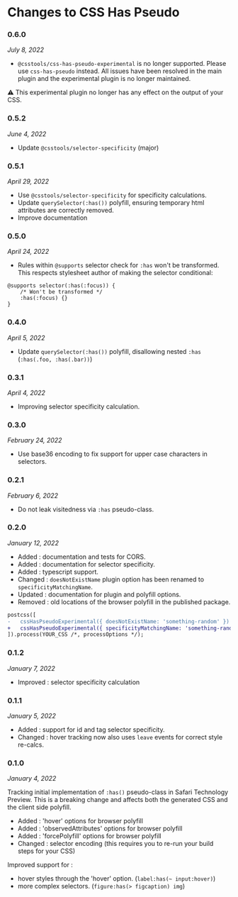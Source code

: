 # Changes to CSS Has Pseudo

### 0.6.0

_July 8, 2022_

- `@csstools/css-has-pseudo-experimental` is no longer supported. Please use `css-has-pseudo` instead.
All issues have been resolved in the main plugin and the experimental plugin is no longer maintained.

⚠️ This experimental plugin no longer has any effect on the output of your CSS.

### 0.5.2

_June 4, 2022_

- Update `@csstools/selector-specificity` (major)

### 0.5.1

_April 29, 2022_

- Use `@csstools/selector-specificity` for specificity calculations.
- Update `querySelector(:has())` polyfill, ensuring temporary html attributes are correctly removed.
- Improve documentation

### 0.5.0

_April 24, 2022_

- Rules within `@supports` selector check for `:has` won't be transformed. This respects stylesheet author of making the selector conditional:

```pcss
@supports selector(:has(:focus)) {
	/* Won't be transformed */
	:has(:focus) {}
}
```

### 0.4.0

_April 5, 2022_

- Update `querySelector(:has())` polyfill, disallowing nested `:has` (`:has(.foo, :has(.bar))`)

### 0.3.1

_April 4, 2022_

- Improving selector specificity calculation.

### 0.3.0

_February 24, 2022_

- Use base36 encoding to fix support for upper case characters in selectors.

### 0.2.1

_February 6, 2022_

- Do not leak visitedness via `:has` pseudo-class.

### 0.2.0

_January 12, 2022_

- Added : documentation and tests for CORS.
- Added : documentation for selector specificity.
- Added : typescript support.
- Changed : `doesNotExistName` plugin option has been renamed to `specificityMatchingName`.
- Updated : documentation for plugin and polyfill options.
- Removed : old locations of the browser polyfill in the published package.

```diff
postcss([
-   cssHasPseudoExperimental({ doesNotExistName: 'something-random' })
+   cssHasPseudoExperimental({ specificityMatchingName: 'something-random' })
]).process(YOUR_CSS /*, processOptions */);
```

### 0.1.2

_January 7, 2022_

- Improved : selector specificity calculation

### 0.1.1

_January 5, 2022_

- Added : support for id and tag selector specificity.
- Changed : hover tracking now also uses `leave` events for correct style re-calcs.

### 0.1.0

_January 4, 2022_

Tracking initial implementation of `:has()` pseudo-class in Safari Technology Preview.
This is a breaking change and affects both the generated CSS and the client side polyfill.

- Added : 'hover' options for browser polyfill
- Added : 'observedAttributes' options for browser polyfill
- Added : 'forcePolyfill' options for browser polyfill
- Changed : selector encoding (this requires you to re-run your build steps for your CSS)

Improved support for :

- hover styles through the 'hover' option. (`label:has(~ input:hover)`)
- more complex selectors. (`figure:has(> figcaption) img`)
